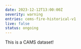 ```yaml
---
date: 2023-12-12T13:00:00Z
severity: warning
entries: cems-fire-historical-v1
live: false
status: ongoing
---
```

 
This is a CAMS dataset!

